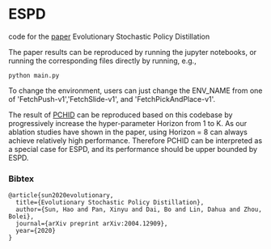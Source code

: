 # ESPD
code for the [paper](https://arxiv.org/abs/2004.12909) Evolutionary Stochastic Policy Distillation

The paper results can be reproduced by running the jupyter notebooks, or running the corresponding files directly by running, e.g.,

```
python main.py
```

To change the environment, users can just change the ENV_NAME from one of 'FetchPush-v1','FetchSlide-v1', and 'FetchPickAndPlace-v1'.

The result of [PCHID](https://sites.google.com/view/neurips2019pchid) can be reproduced based on this codebase by progressively increase the hyper-parameter Horizon from 1 to K. As our ablation studies have shown in the paper, using Horizon = 8 can always achieve relatively high performance. Therefore PCHID can be interpreted as a special case for ESPD, and its performance should be upper bounded by ESPD.

### Bibtex

```
@article{sun2020evolutionary,
  title={Evolutionary Stochastic Policy Distillation},
  author={Sun, Hao and Pan, Xinyu and Dai, Bo and Lin, Dahua and Zhou, Bolei},
  journal={arXiv preprint arXiv:2004.12909},
  year={2020}
}
```
